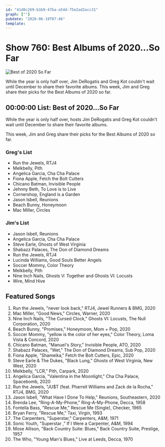 ```yaml
---
id: "41d8c269-b1b9-47ba-a54d-75e2ad2acc31"
graph: [""]
pubdate: "2020-06-19T07:46"
template: 
---
```






# Show 760: Best Albums of 2020...So Far

![Best of 2020 So Far](https://api.wbez.org/v2/images/174af400-f243-42c5-bb87-3c70b85a0f3a.jpg?width=960&height=900&mode=ASPECT_WIDTH)

While the year is only half over,  Jim DeRogatis and Greg Kot couldn't wait until December to share their favorite albums. This week, Jim and Greg share their picks for the Best Albums of 2020 so far.



## 00:00:00 List: Best of 2020...So Far

While the year is only half over, hosts Jim DeRogatis and Greg Kot couldn't wait until December to share their favorite albums.

This week, Jim and Greg share their picks for the Best Albums of 2020 so far.


### Greg's List

- Run the Jewels, RTJ4
- Melkbelly, Pith
- Angelica Garcia, Cha Cha Palace
- Fiona Apple, Fetch the Bolt Cutters
- Chicano Batman, Invisible People
- Jehnny Beth, To Love is to Live
- Cornershop, England is a Garden
- Jason Isbell, Reunions
- Beach Bunny, Honeymoon
- Mac Miller, Circles


### Jim's List

- Jason Isbell, Reunions
- Angelica Garcia, Cha Cha Palace
- Steve Earle, Ghosts of West Virginia
- Shabazz Palaces, The Don of Diamond Dreams
- Run the Jewels, RTJ4
- Lucinda Williams, Good Souls Better Angels
- Soccer Mommy, Color Theory
- Melkbelly, Pith
- Nine Inch Nails, Ghosts V: Together and Ghosts VI: Locusts
- Wire, Mind Hive



## Featured Songs

1. Run the Jewels, "never look back," RTJ4, Jewel Runners & BMG, 2020
2. Mac Miller, "Good News," Circles, Warner, 2020
3. Nine Inch Nails, "The Cursed Clock," Ghosts VI: Locusts, The Null Corporation, 2020
4. Beach Bunny, "Promises," Honeymoon, Mom + Pop, 2020
5. Soccer Mommy, "yellow is the color of her eyes," Color Theory, Loma Vista & Concord, 2020
6. Chicano Batman, "Manuel's Story," Invisible People, ATO, 2020
7. Shabazz Palaces, "Wet," The Don of Diamond Dreams, Sub Pop, 2020
8. Fiona Apple, "Shameika," Fetch the Bolt Cutters, Epic, 2020
9. Steve Earle & The Dukes, "Black Lung," Ghosts of West Virginia, New West, 2020
10. Melkbelly, "LCR," Pith, Carpark, 2020
11. Angelica Garcia, "Valentina in the Moonlight," Cha Cha Palace, Spacebomb, 2020
12. Run the Jewels, "JU$T (feat. Pharrell Williams and Zack de la Rocha," RTJ4, BMG, 2020
13. Jason Isbell, "What Have I Done To Help," Reunions, Southeastern, 2020
14. Brenda Lee, "Ring-A-My-Phone," Ring-A-My-Phone, Decca, 1958
15. Fontella Bass, "Rescue Me," Rescue Me (Single), Checker, 1965
16. Bryan Ferry, "Rescue Me," Taxi, Virgin, 1993
17. The Carpenters, "Superstar," Carpenters, A&M, 1971
18. Sonic Youth, "Superstar ," If I Were a Carpenter, A&M, 1994
19. Mose Allison, "Back Country Suite: Blues," Back Country Suite, Prestige, 1957
20. The Who, "Young Man's Blues," Live at Leeds, Decca, 1970